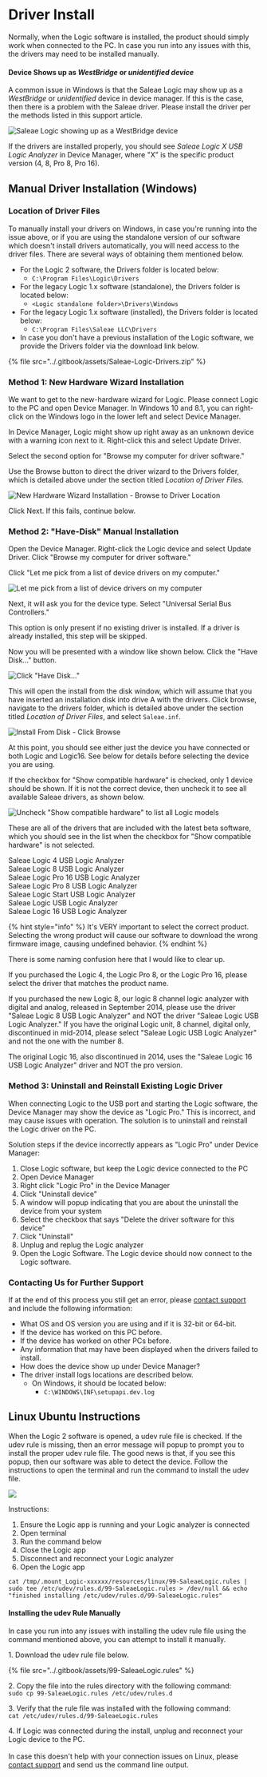 # Driver Install

Normally, when the Logic software is installed, the product should simply work when connected to the PC. In case you run into any issues with this, the drivers may need to be installed manually.

#### Device Shows up as _WestBridge_ or _unidentified device_

A common issue in Windows is that the Saleae Logic may show up as a _WestBridge_ or _unidentified_ device in device manager. If this is the case, then there is a problem with the Saleae driver. Please install the driver per the methods listed in this support article.

![Saleae Logic showing up as a WestBridge device](<../.gitbook/assets/Screen Shot 2020-09-10 at 4.26.44 PM.png>)

If the drivers are installed properly, you should see _Saleae Logic X USB Logic Analyzer_ in Device Manager, where "X" is the specific product version (4, 8, Pro 8, Pro 16).

## Manual Driver Installation (Windows)

### Location of Driver Files

To manually install your drivers on Windows, in case you're running into the issue above, or if you are using the standalone version of our software which doesn't install drivers automatically, you will need access to the driver files. There are several ways of obtaining them mentioned below.

* For the Logic 2 software, the Drivers folder is located below:
  * `C:\Program Files\Logic\Drivers`
* For the legacy Logic 1.x software (standalone), the Drivers folder is located below:&#x20;
  * `<Logic standalone folder>\Drivers\Windows`
* For the legacy Logic 1.x software (installed), the Drivers folder is located below:&#x20;
  * `C:\Program Files\Saleae LLC\Drivers`
* In case you don't have a previous installation of the Logic software, we provide the Drivers folder via the download link below.

{% file src="../.gitbook/assets/Saleae-Logic-Drivers.zip" %}

### Method 1: New Hardware Wizard Installation

We want to get to the new-hardware wizard for Logic. Please connect Logic to the PC and open Device Manager. In Windows 10 and 8.1, you can right-click on the Windows logo in the lower left and select Device Manager.

In Device Manager, Logic might show up right away as an unknown device with a warning icon next to it. Right-click this and select Update Driver.

Select the second option for "Browse my computer for driver software."

Use the Browse button to direct the driver wizard to the Drivers folder, which is detailed above under the section titled _Location of Driver Files._

![New Hardware Wizard Installation - Browse to Driver Location](../.gitbook/assets/imageedit\_2\_2912895661.png)

Click Next. If this fails, continue below.

### Method 2: "Have-Disk" Manual Installation

Open the Device Manager. Right-click the Logic device and select Update Driver. Click "Browse my computer for driver software."

Click "Let me pick from a list of device drivers on my computer."

![Let me pick from a list of device drivers on my computer](../.gitbook/assets/imageedit\_4\_6385420720.png)

Next, it will ask you for the device type. Select "Universal Serial Bus Controllers."

This option is only present if no existing driver is installed. If a driver is already installed, this step will be skipped.

Now you will be presented with a window like shown below. Click the "Have Disk..." button.

![Click "Have Disk..."](../.gitbook/assets/imageedit\_6\_7102237241.png)

This will open the install from the disk window, which will assume that you have inserted an installation disk into drive A with the drivers. Click browse, navigate to the drivers folder, which is detailed above under the section titled _Location of Driver Files_, and select `Saleae.inf`.

![Install From Disk - Click Browse](<../.gitbook/assets/Screen Shot 2022-03-15 at 12.54.29 PM.png>)

At this point, you should see either just the device you have connected or both Logic and Logic16. See below for details before selecting the device you are using.

If the checkbox for "Show compatible hardware" is checked, only 1 device should be shown. If it is not the correct device, then uncheck it to see all available Saleae drivers, as shown below.

![Uncheck "Show compatible hardware" to list all Logic models](../.gitbook/assets/imageedit\_8\_8349875656.png)

These are all of the drivers that are included with the latest beta software, which you should see in the list when the checkbox for "Show compatible hardware" is not selected.

Saleae Logic 4 USB Logic Analyzer\
Saleae Logic 8 USB Logic Analyzer\
Saleae Logic Pro 16 USB Logic Analyzer\
Saleae Logic Pro 8 USB Logic Analyzer\
Saleae Logic Start USB Logic Analyzer\
Saleae Logic USB Logic Analyzer\
Saleae Logic 16 USB Logic Analyzer

{% hint style="info" %}
It's VERY important to select the correct product. Selecting the wrong product will cause our software to download the wrong firmware image, causing undefined behavior.
{% endhint %}

There is some naming confusion here that I would like to clear up.

If you purchased the Logic 4, the Logic Pro 8, or the Logic Pro 16, please select the driver that matches the product name.

If you purchased the new Logic 8, our logic 8 channel logic analyzer with digital and analog, released in September 2014, please use the driver "Saleae Logic 8 USB Logic Analyzer" and NOT the driver "Saleae Logic USB Logic Analyzer." If you have the original Logic unit, 8 channel, digital only, discontinued in mid-2014, please select "Saleae Logic USB Logic Analyzer" and not the one with the number 8.

The original Logic 16, also discontinued in 2014, uses the "Saleae Logic 16 USB Logic Analyzer" driver and NOT the pro version.

### Method 3: Uninstall and Reinstall Existing Logic Driver

When connecting Logic to the USB port and starting the Logic software, the Device Manager may show the device as "Logic Pro." This is incorrect, and may cause issues with operation. The solution is to uninstall and reinstall the Logic driver on the PC.

Solution steps if the device incorrectly appears as "Logic Pro" under Device Manager:&#x20;

1. Close Logic software, but keep the Logic device connected to the PC
2. Open Device Manager
3. Right click "Logic Pro" in the Device Manager
4. Click "Uninstall device"
5. A window will popup indicating that you are about the uninstall the device from your system
6. Select the checkbox that says "Delete the driver software for this device"
7. Click "Uninstall"
8. Unplug and replug the Logic analyzer
9. Open the Logic Software. The Logic device should now connect to the Logic software.

### Contacting Us for Further Support

If at the end of this process you still get an error, please [contact support](https://contact.saleae.com/hc/en-us/requests/new) and include the following information:

* What OS and OS version you are using and if it is 32-bit or 64-bit.
* If the device has worked on this PC before.
* If the device has worked on other PCs before.
* Any information that may have been displayed when the drivers failed to install.
* How does the device show up under Device Manager?
* The driver install logs locations are described below.
  * On Windows, it should be located below:&#x20;
    * `C:\WINDOWS\INF\setupapi.dev.log`

## Linux Ubuntu Instructions

When the Logic 2 software is opened, a udev rule file is checked. If the udev rule is missing, then an error message will popup to prompt you to install the proper udev rule file. The good news is that, if you see this popup, then our software was able to detect the device. Follow the instructions to open the terminal and run the command to install the udev file.

![](<../.gitbook/assets/Screen Shot 2020-10-22 at 2.48.48 PM.png>)

Instructions:&#x20;

1. Ensure the Logic app is running and your Logic analyzer is connected
2. Open terminal
3. Run the command below
4. Close the Logic app
5. Disconnect and reconnect your Logic analyzer
6. Open the Logic app

`cat /tmp/.mount_Logic-xxxxxx/resources/linux/99-SaleaeLogic.rules | sudo tee /etc/udev/rules.d/99-SaleaeLogic.rules > /dev/null && echo "finished installing /etc/udev/rules.d/99-SaleaeLogic.rules"`

#### Installing the udev Rule Manually

In case you run into any issues with installing the udev rule file using the command mentioned above, you can attempt to install it manually.

1\. Download the udev rule file below.

{% file src="../.gitbook/assets/99-SaleaeLogic.rules" %}

2\. Copy the file into the rules directory with the following command:\
`sudo cp 99-SaleaeLogic.rules /etc/udev/rules.d`

3\. Verify that the rule file was installed with the following command:\
`cat /etc/udev/rules.d/99-SaleaeLogic.rules`

4\. If Logic was connected during the install, unplug and reconnect your Logic device to the PC.\
&#x20;\
In case this doesn't help with your connection issues on Linux, please [contact support](https://contact.saleae.com/hc/en-us/requests/new) and send us the command line output.
